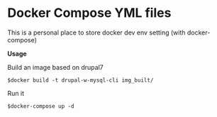 # Docker Compose YML files

This is a personal place to store docker dev env setting (with docker-compose)

**Usage**

Build an image based on drupal7 

`$docker build -t drupal-w-mysql-cli img_built/`

Run it

`$docker-compose up -d`
